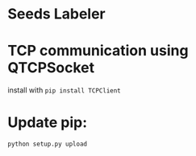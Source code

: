 # Seeds Labeler
# TCP communication using QTCPSocket

install with `pip install TCPClient`

# Update pip:

`python setup.py upload`
